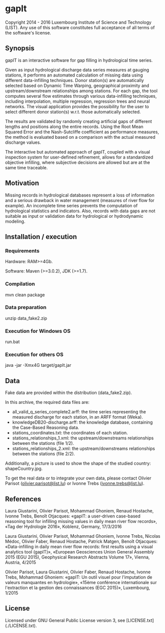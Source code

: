 # gapIt

Copyright 2014 - 2016 Luxembourg Institute of Science and Technology (LIST). Any use of this software constitutes full acceptance of all terms of the software's license.


## Synopsis

gapIT is an interactive software for gap filling in hydrological time series.

Given as input hydrological discharge data series measures at gauging stations, it performs an automated calculation of missing data using different data-infilling techniques. Donor station(s) are automatically selected based on Dynamic Time Warping, geographical proximity and upstream/downstream relationships among stations. For each gap, the tool computes several flow estimates through various data-infilling techniques, including interpolation, multiple regression, regression trees and neural networks. The visual application provides the possibility for the user to select different donor station(s) w.r.t. those automatically selected.

The results are validated by randomly creating artificial gaps of different lengths and positions along the entire records. Using the Root Mean Squared Error and the Nash-Sutcliffe coefficient as performance measures, the method is evaluated based on a comparison with the actual measured discharge values.

The interactive but automated approach of gapIT, coupled with a visual inspection system for user-defined refinement, allows for a standardized objective infilling, where subjective decisions are allowed but are at the same time traceable.


## Motivation

Missing records in hydrological databases represent a loss of information and a serious drawback in water management (measures of river flow for example). An incomplete time series prevents the computation of hydrological statistics and indicators. Also, records with data gaps are not suitable as input or validation data for hydrological or hydrodynamic modeling.


## Installation / execution

### Requirements

Hardware: RAM>=4Gb.

Software: Maven (>=3.0.2), JDK (>=1.7).

### Compilation

mvn clean package

### Data preparation

unzip data_fake2.zip

### Execution for Windows OS

run.bat

### Execution for others OS

java -jar -Xmx4G target/gapIt.jar


## Data

Fake data are provided within the distribution (data_fake2.zip).

In this archive, the required data files are:
* all_valid_q_series_complete2.arff: the time series representing the measured discharge for each station, in an ARFF format (Weka).
* knowledgeDB20-discharge.arff: the knowledge database, containing the Case-Based Reasoning data.
* stations_coordinates.txt: the coordinates of each station.
* stations_relationships_1.xml: the upstream/downstreams relationships between the stations (file 1/2).
* stations_relationships_2.xml: the upstream/downstreams relationships between the stations (file 2/2).

Additionally, a picture is used to show the shape of the studied country: shapeCountry.jpg.


To get the real data or to integrate your own data, please contact Olivier Parisot (olivier.parisot@list.lu) or Ivonne Trebs (ivonne.trebs@list.lu).


## References

Laura Giustarini, Olivier Parisot, Mohammad Ghoniem, Renaud Hostache, Ivonne Trebs, Benoît Otjacques: «gapIT: a user-driven case-based reasoning tool for infilling missing values in daily mean river flow records», «Tag der Hydrologie 2016», Koblenz, Germany, 17/3/2016

Laura Giustarini, Olivier Parisot, Mohammad Ghoniem, Ivonne Trebs, Nicolas Médoc, Olivier Faber, Renaud Hostache, Patrick Matgen, Benoît Otjacques: «Data-infilling in daily mean river flow records: first results using a visual analytics tool (gapIT)», «European Geosciences Union General Assembly 2015 (EGU 2015), Geophysical Research Abstracts Volume 17», Vienna, Austria, 4/2015

Olivier Parisot, Laura Giustarini, Olivier Faber, Renaud Hostache, Ivonne Trebs, Mohammad Ghoniem: «gapIT: Un outil visuel pour l'imputation de valeurs manquantes en hydrologie», «15ème conférence internationale sur l'extraction et la gestion des connaissances (EGC 2015)», Luxembourg, 1/2015


## License

Licensed under GNU General Public License version 3, see [LICENSE.txt] (./LICENSE.txt).
